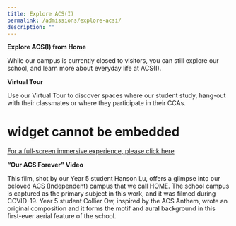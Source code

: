 ```yaml
---
title: Explore ACS(I)
permalink: /admissions/explore-acsi/
description: ""
---
```

**Explore ACS(I) from Home**

While our campus is currently closed to visitors, you can still explore our school, and learn more about everyday life at ACS(I).

**Virtual Tour**

Use our Virtual Tour to discover spaces where our student study, hang-out with their classmates or where they participate in their CCAs.

# widget cannot be embedded

[For a full-screen immersive experience, please click here](https://vthere.at/acsi)

**“Our ACS Forever” Video**

This film, shot by our Year 5 student Hanson Lu, offers a glimpse into our beloved ACS (Independent) campus that we call HOME. The school campus is captured as the primary subject in this work, and it was filmed during COVID-19. Year 5 student Collier Ow, inspired by the ACS Anthem, wrote an original composition and it forms the motif and aural background in this first-ever aerial feature of the school.
